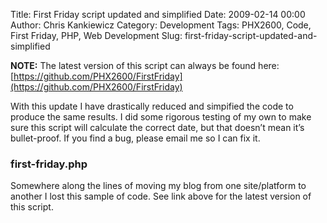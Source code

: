 Title: First Friday script updated and simplified
Date: 2009-02-14 00:00
Author: Chris Kankiewicz
Category: Development
Tags: PHX2600, Code, First Friday, PHP, Web Development
Slug: first-friday-script-updated-and-simplified

**NOTE:** The latest version of this script can always be found here:
[https://github.com/PHX2600/FirstFriday](https://github.com/PHX2600/FirstFriday)

With this update I have drastically reduced and simpified the code to produce
the same results. I did some rigorous testing of my own to make sure this script
will calculate the correct date, but that doesn’t mean it’s bullet-proof. If you
find a bug, please email me so I can fix it.

### first-friday.php

Somewhere along the lines of moving my blog from one site/platform to another I
lost this sample of code. See link above for the latest version of this script.
